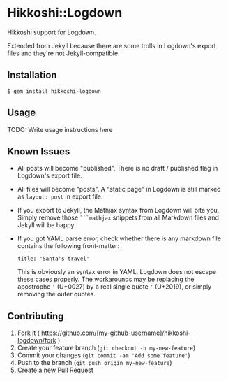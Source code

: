 # Hikkoshi::Logdown

Hikkoshi support for Logdown.

Extended from Jekyll because there are some trolls in Logdown's export files and they're not Jekyll-compatible.

## Installation

    $ gem install hikkoshi-logdown

## Usage

TODO: Write usage instructions here

## Known Issues

* All posts will become "published". There is no draft / published flag in Logdown's export file.
* All files will become "posts". A "static page" in Logdown is still marked as `layout: post` in export file.
* If you export to Jekyll, the Mathjax syntax from Logdown will bite you. Simply remove those <code>\`\`\`mathjax</code> snippets from all Markdown files and Jekyll will be happy.
* If you got YAML parse error, check whether there is any markdown file contains the following front-matter:

      title: 'Santa's travel'

  This is obviously an syntax error in YAML. Logdown does not escape these cases properly. The workarounds may be replacing the apostrophe `'` (U+0027) by a real single quote `’` (U+2019), or simply removing the outer quotes.

## Contributing

1. Fork it ( https://github.com/[my-github-username]/hikkoshi-logdown/fork )
2. Create your feature branch (`git checkout -b my-new-feature`)
3. Commit your changes (`git commit -am 'Add some feature'`)
4. Push to the branch (`git push origin my-new-feature`)
5. Create a new Pull Request
